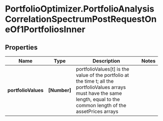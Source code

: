 # PortfolioOptimizer.PortfolioAnalysisCorrelationSpectrumPostRequestOneOf1PortfoliosInner

## Properties

Name | Type | Description | Notes
------------ | ------------- | ------------- | -------------
**portfolioValues** | **[Number]** | portfolioValues[t] is the value of the portfolio at the time t; all the portfolioValues arrays must have the same length, equal to the common length of the assetPrices arrays | 


